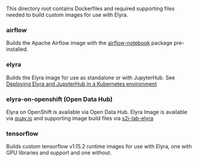<!--
{% comment %}
Copyright 2018-2021 Elyra Authors

Licensed under the Apache License, Version 2.0 (the "License");
you may not use this file except in compliance with the License.
You may obtain a copy of the License at

http://www.apache.org/licenses/LICENSE-2.0

Unless required by applicable law or agreed to in writing, software
distributed under the License is distributed on an "AS IS" BASIS,
WITHOUT WARRANTIES OR CONDITIONS OF ANY KIND, either express or implied.
See the License for the specific language governing permissions and
limitations under the License.
{% endcomment %}
-->

This directory root contains Dockerfiles and required supporting files needed to build custom images for use with Elyra. 

### airflow
Builds the Apache Airflow image with the [airflow-notebook](https://github.com/elyra-ai/airflow-notebook) package pre-installed.

### elyra
Builds the Elyra image for use as standalone or with JupyterHub. See [Deploying Elyra and JupyterHub in a Kubernetes environment](https://elyra.readthedocs.io/en/latest/recipes/deploying-elyra-in-a-jupyterhub-environment.html#deploying-elyra-jupyterhub-in-a-kubernetes-environment)

### elyra-on-openshift (Open Data Hub)
Elyra on OpenShift is available via Open Data Hub. Elyra Image is available via [quay.io](https://quay.io/repository/thoth-station/s2i-lab-elyra?tab=tags) and supporting image build files via [s2i-lab-elyra](https://github.com/opendatahub-io/s2i-lab-elyra)

### tensorflow
Builds custom tensorflow v1.15.2 runtime images for use with Elyra, one with GPU libraries and support and one without.   


